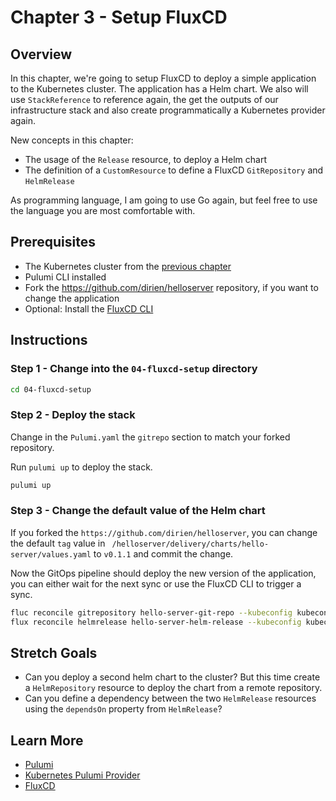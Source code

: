 # Chapter 3 - Setup FluxCD

## Overview

In this chapter, we're going to setup FluxCD to deploy a simple application to the Kubernetes cluster. The application
has a Helm chart. We also will use `StackReference` to reference again, the get the outputs of our infrastructure stack
and also create programmatically a Kubernetes provider again.

New concepts in this chapter:

- The usage of the `Release` resource, to deploy a Helm chart
- The definition of a `CustomResource` to define a FluxCD `GitRepository` and `HelmRelease`

As programming language, I am going to use Go again, but feel free to use the language you are most comfortable with.

## Prerequisites

- The Kubernetes cluster from the [previous chapter](/00-cluster-setup.md)
- Pulumi CLI installed
- Fork the https://github.com/dirien/helloserver repository, if you want to change the application
- Optional: Install the [FluxCD CLI](https://fluxcd.io/flux/installation/#install-the-flux-cli)

## Instructions

### Step 1 - Change into the `04-fluxcd-setup` directory

```bash
cd 04-fluxcd-setup
```

### Step 2 - Deploy the stack

Change in the `Pulumi.yaml` the `gitrepo` section to match your forked repository.

Run `pulumi up` to deploy the stack.

```bash
pulumi up
```

### Step 3 - Change the default value of the Helm chart

If you forked the `https://github.com/dirien/helloserver`, you can change the default `tag` value in `
/helloserver/delivery/charts/hello-server/values.yaml` to `v0.1.1` and commit the change.

Now the GitOps pipeline should deploy the new version of the application, you can either wait for the next sync or use
the FluxCD CLI to trigger a sync.

```bash
fluc reconcile gitrepository hello-server-git-repo --kubeconfig kubeconfig -n default
flux reconcile helmrelease hello-server-helm-release --kubeconfig kubeconfig -n default
```

## Stretch Goals

- Can you deploy a second helm chart to the cluster? But this time create a `HelmRepository` resource to deploy the
  chart from a remote repository.
- Can you define a dependency between the two `HelmRelease` resources using the `dependsOn` property from `HelmRelease`?

## Learn More

- [Pulumi](https://www.pulumi.com/)
- [Kubernetes Pulumi Provider](https://www.pulumi.com/registry/packages/kubernetes/)
- [FluxCD](https://fluxcd.io/flux/)
